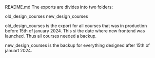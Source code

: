 README.md
The exports are divides into two folders:

old_design_courses
new_design_courses

old_design_courses is the export for all courses that was in production before 15th of january 2024. This si the date where new frontend was launched. Thus all courses needed a backup.

new_design_courses is the backup for everything designed after 15th of januart 2024.
